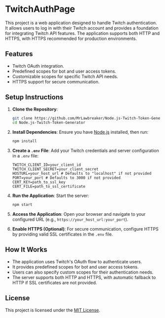 # TwitchAuthPage

This project is a web application designed to handle Twitch authentication. It allows users to log in with their Twitch account and provides a foundation for integrating Twitch API features. The application supports both HTTP and HTTPS, with HTTPS recommended for production environments.

## Features
- Twitch OAuth integration.
- Predefined scopes for bot and user access tokens.
- Customizable scopes for specific Twitch API needs.
- HTTPS support for secure communication.

## Setup Instructions

1. **Clone the Repository**:
    ```bash
    git clone https://github.com/MrLawbreaker/Node.js-Twitch-Token-Generator.git
    cd Node.js-Twitch-Token-Generator
    ```

2. **Install Dependencies**:
    Ensure you have [Node.js](https://nodejs.org/) installed, then run:
    ```bash
    npm install
    ```

3. **Create a `.env` File**:
    Add your Twitch credentials and server configuration in a `.env` file:
    ```
    TWITCH_CLIENT_ID=your_client_id
    TWITCH_CLIENT_SECRET=your_client_secret
    HOSTURL=your_host_url # Defaults to "localhost" if not provided
    PORT=your_port # Defaults to 3000 if not provided
    CERT_KEY=path_to_ssl_key
    CERT_FILE=path_to_ssl_certificate
    ```

4. **Run the Application**:
    Start the server:
    ```bash
    npm start
    ```

5. **Access the Application**:
    Open your browser and navigate to your configured URL (e.g., `https://your_host_url:your_port`).

6. **Enable HTTPS (Optional)**:
    For secure communication, configure HTTPS by providing valid SSL certificates in the `.env` file. 

## How It Works
- The application uses Twitch's OAuth flow to authenticate users.
- It provides predefined scopes for bot and user access tokens.
- Users can also specify custom scopes for their authentication needs.
- The server supports both HTTP and HTTPS, with automatic fallback to HTTP if SSL certificates are not provided.

## License
This project is licensed under the [MIT License](LICENSE).
